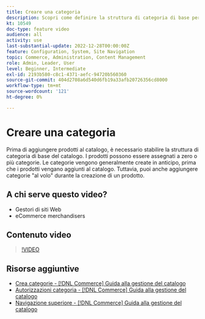 ```yaml
---
title: Creare una categoria
description: Scopri come definire la struttura di categoria di base per il catalogo dei prodotti.
kt: 10549
doc-type: feature video
audience: all
activity: use
last-substantial-update: 2022-12-28T00:00:00Z
feature: Configuration, System, Site Navigation
topic: Commerce, Administration, Content Management
role: Admin, Leader, User
level: Beginner, Intermediate
exl-id: 2193b580-c8c1-4371-aefc-94720b560360
source-git-commit: 404d2708a6d540d6fb19a33afb20726356cd8000
workflow-type: tm+mt
source-wordcount: '121'
ht-degree: 0%

---
```


# Creare una categoria

Prima di aggiungere prodotti al catalogo, è necessario stabilire la struttura di categoria di base del catalogo. I prodotti possono essere assegnati a zero o più categorie. Le categorie vengono generalmente create in anticipo, prima che i prodotti vengano aggiunti al catalogo. Tuttavia, puoi anche aggiungere categorie &quot;al volo&quot; durante la creazione di un prodotto.

## A chi serve questo video?

- Gestori di siti Web
- eCommerce merchandisers

## Contenuto video

>[!VIDEO](https://video.tv.adobe.com/v/343746?quality=12&learn=on)

## Risorse aggiuntive

- [Crea categorie - [!DNL Commerce] Guida alla gestione del catalogo](https://experienceleague.adobe.com/docs/commerce-admin/catalog/categories/create/category-create.html)
- [Autorizzazioni categoria - [!DNL Commerce] Guida alla gestione del catalogo](https://experienceleague.adobe.com/docs/commerce-admin/catalog/categories/category-permissions.html)
- [Navigazione superiore - [!DNL Commerce] Guida alla gestione del catalogo](https://experienceleague.adobe.com/docs/commerce-admin/catalog/catalog/navigation/navigation-top.html)
